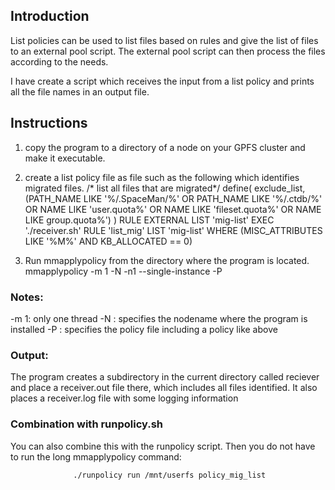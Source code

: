 
## Introduction

List policies can be used to list files based on rules and give the list of files to an external pool script. The external pool script can then process the files according to the needs.

I have create a script which receives the input from a list policy and prints all the file names in an output file.

## Instructions

1. copy the program to a directory of a node on your GPFS cluster and make it executable.

2. create a list policy file as file such as the following which identifies migrated files.
            /* list all files that are migrated*/
            define(  exclude_list, (PATH_NAME LIKE '%/.SpaceMan/%' OR PATH_NAME LIKE '%/.ctdb/%' OR NAME LIKE 'user.quota%' OR NAME LIKE 'fileset.quota%' OR NAME LIKE group.quota%') )
            RULE EXTERNAL LIST 'mig-list' EXEC './receiver.sh' 
            RULE 'list_mig' LIST 'mig-list' WHERE (MISC_ATTRIBUTES LIKE '%M%' AND KB_ALLOCATED == 0)

3. Run mmapplypolicy from the directory where the program is located.
            mmapplypolicy <gpfs-filesystem-dir> -m 1 -N <nodename> -n1 --single-instance -P <policy-file>

### Notes:
-m 1: only one thread
-N <nodename>: specifies the nodename where the program is installed
-P <policy-file>: specifies the policy file including a policy like above


### Output:
The program creates a subdirectory in the current directory called reciever and place a receiver.out file there, which includes all files identified. It also places a receiver.log file with some logging information

### Combination with runpolicy.sh
You can also combine this with the runpolicy script. Then you do not have to run the long mmapplypolicy command:

                  ./runpolicy run /mnt/userfs policy_mig_list
